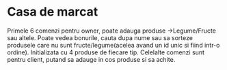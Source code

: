 

# Casa de marcat
Primele 6 comenzi pentru owner, poate adauga produse ->Legume/Fructe sau altele. Poate vedea bonurile, cauta dupa nume sau sa sorteze produsele care nu sunt fructe/legume(acelea avand un id unic si fiind intr-o ordine).
Initializata cu 4 produse de fiecare tip.
Celelalte comenzi sunt pentru client, putand sa adauge in cos produse si sa achite.
